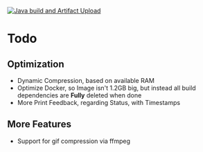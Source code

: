 [![Java build and Artifact Upload](https://github.com/Hempflingclub/cbzCompress/actions/workflows/gradle.yml/badge.svg)](https://github.com/Hempflingclub/cbzCompress/actions/workflows/gradle.yml)
# Todo
## Optimization
* Dynamic Compression, based on available RAM
* Optimize Docker, so Image isn't 1.2GB big, but instead all build dependencies are **Fully** deleted when done
* More Print Feedback, regarding Status, with Timestamps
## More Features
* Support for gif compression via ffmpeg